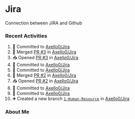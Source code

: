 # Jira
Connection between JIRA and Github

### Recent Activities
<!--START_SECTION:activity-->
1. 📝 Committed to [Axello0/Jira](https://github.com/Axello0/Jira/commit/4ddbabc875eb10d1d967fd1c84af80c934b9e1e9)
2. 🔀 Merged [PR #3](https://github.com/Axello0/Jira/pull/3) in [Axello0/Jira](https://github.com/Axello0/Jira)
3. 📥 Opened [PR #3](https://github.com/Axello0/Jira/pull/3) in [Axello0/Jira](https://github.com/Axello0/Jira)
4. 📝 Committed to [Axello0/Jira](https://github.com/Axello0/Jira/commit/4ddbabc875eb10d1d967fd1c84af80c934b9e1e9)
5. 📝 Committed to [Axello0/Jira](https://github.com/Axello0/Jira/commit/332edf11acdbcee99a4ff81e3310c86fa0fcd77e)
6. 🔀 Merged [PR #2](https://github.com/Axello0/Jira/pull/2) in [Axello0/Jira](https://github.com/Axello0/Jira)
7. 📥 Opened [PR #2](https://github.com/Axello0/Jira/pull/2) in [Axello0/Jira](https://github.com/Axello0/Jira)
8. 📝 Committed to [Axello0/Jira](https://github.com/Axello0/Jira/commit/886e1e2cfefe953d58db74a7119202bcae238ea1)
9. 📝 Committed to [Axello0/Jira](https://github.com/Axello0/Jira/commit/332edf11acdbcee99a4ff81e3310c86fa0fcd77e)
10. ➕ Created a new branch [`1-Human-Resource`](https://github.com/Axello0/Jira/tree/1-Human-Resource) in [Axello0/Jira](https://github.com/Axello0/Jira)
<!--END_SECTION:activity-->

### About Me
<!--MYLINKS:START -->
<!--MYLINKS:END -->
